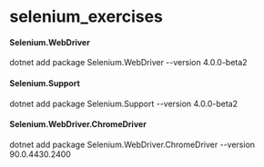 # selenium_exercises


<h4>Selenium.WebDriver</h4>
dotnet add package Selenium.WebDriver --version 4.0.0-beta2

<h4>Selenium.Support</h4>
dotnet add package Selenium.Support --version 4.0.0-beta2

<h4>Selenium.WebDriver.ChromeDriver</h4>
dotnet add package Selenium.WebDriver.ChromeDriver --version 90.0.4430.2400